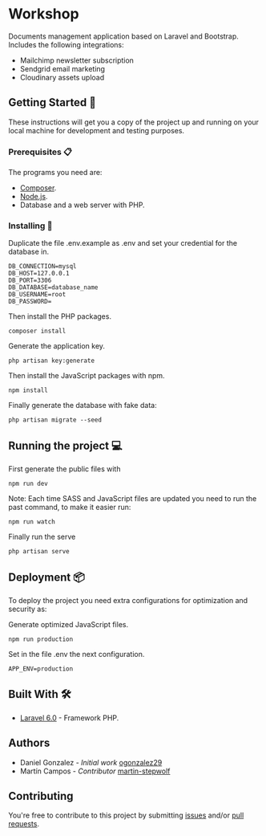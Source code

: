 <!-- TODO: Complete the description and about the appropriate license. -->
# Workshop

Documents management application based on Laravel and Bootstrap. Includes the following integrations:

- Mailchimp newsletter subscription
- Sendgrid email marketing
- Cloudinary assets upload

## Getting Started :rocket:

These instructions will get you a copy of the project up and running on your local machine for development and testing purposes.

### Prerequisites :clipboard:

The programs you need are:

-   [Composer](https://getcomposer.org/download/).
-   [Node.js](https://nodejs.org/en/download/).
-   Database and a web server with PHP.

### Installing 🔧

Duplicate the file .env.example as .env and set your credential for the database in.

```
DB_CONNECTION=mysql
DB_HOST=127.0.0.1
DB_PORT=3306
DB_DATABASE=database_name
DB_USERNAME=root
DB_PASSWORD=
```

Then install the PHP packages.

```
composer install
```

Generate the application key.

```
php artisan key:generate
```

Then install the JavaScript packages with npm.

```
npm install
```

Finally generate the database with fake data:

```
php artisan migrate --seed
```

## Running the project :computer:

First generate the public files with

```
npm run dev
```

Note: Each time SASS and JavaScript files are updated you need to run the past command, to make it easier run:

```
npm run watch
```

Finally run the serve

```
php artisan serve
```

## Deployment 📦

To deploy the project you need extra configurations for optimization and security as:

Generate optimized JavaScript files.

```
npm run production
```

Set in the file .env the next configuration.

```
APP_ENV=production
```

## Built With 🛠️

-   [Laravel 6.0](https://laravel.com/docs/5.7) - Framework PHP.

## Authors

-   Daniel Gonzalez - _Initial work_ [ogonzalez29](https://github.com/ogonzalez29)
-   Martín Campos - _Contributor_ [martin-stepwolf](https://github.com/martin-stepwolf)

## Contributing

You're free to contribute to this project by submitting [issues](https://github.com/ogonzalez29/workshop/issues) and/or [pull requests](https://github.com/ogonzalez29/workshop/pulls).
